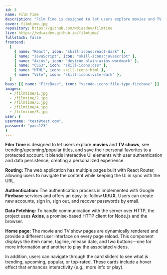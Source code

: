 ```yaml
---
id: 3
name: Film Time
description: "Film Time is designed to let users explore movies and TV shows, see trending/upcoming/popular titles, and save their personal favorites to a protected account. It blends interactive UI elements with user authentication and data persistence, creating a personalized experience."
cover: filmtime.jpg
repository: https://github.com/wdiazdev/filmtime
live: https://wdiazdev.github.io/filmtime/
fullstack: false
frontend:
  [
    { name: "React", icon: "skill-icons:react-dark" },
    { name: "JavaScript", icon: "skill-icons:javascript" },
    { name: "Axios", icon: "devicon-plain:axios-wordmark" },
    { name: "CSS3", icon: "skill-icons:css" },
    { name: "HTML", icon: skill-icons:html },
    { name: "Vite", icon: "skill-icons:vite-dark" },
  ]
baas: [{ name: "FireBase", icon: "vscode-icons:file-type-firebase" }]
images:
  - /filmtime/1.jpg
  - /filmtime/2.jpg
  - /filmtime/3.jpg
  - /filmtime/4.jpg
  - /filmtime/5.jpg
user: { 
username: "test@test.com",
password: "pass123" 
}
---
```


**Film Time** is designed to let users explore **movies** and **TV shows**, see trending/upcoming/popular titles, and save their personal favorites to a protected account. It blends interactive UI elements with user authentication and data persistence, creating a personalized experience.

**Routing:** The web application has multiple pages built with React Router, allowing users to navigate the content while keeping the UI in sync with the URL.

**Authentication:** The authentication process is implemented with Google **Firebase** services and offers an easy-to-follow **UI/UX**. Users can create new accounts, sign in, sign out, and recover passwords by email.

**Data Fetching:** To handle communication with the server over HTTP, the project uses **Axios**, a promise-based HTTP client for Node.js and the browser.

**Home page:** The movie and TV show pages are dynamically rendered and provide a different user interface on every page reload. This component displays the item name, tagline, release date, and two buttons—one for more information and another to play the associated videos.

In addition, users can navigate through the card sliders to see what is trending, upcoming, popular, or top-rated. These cards include a hover effect that enhances interactivity (e.g., more info or play).
